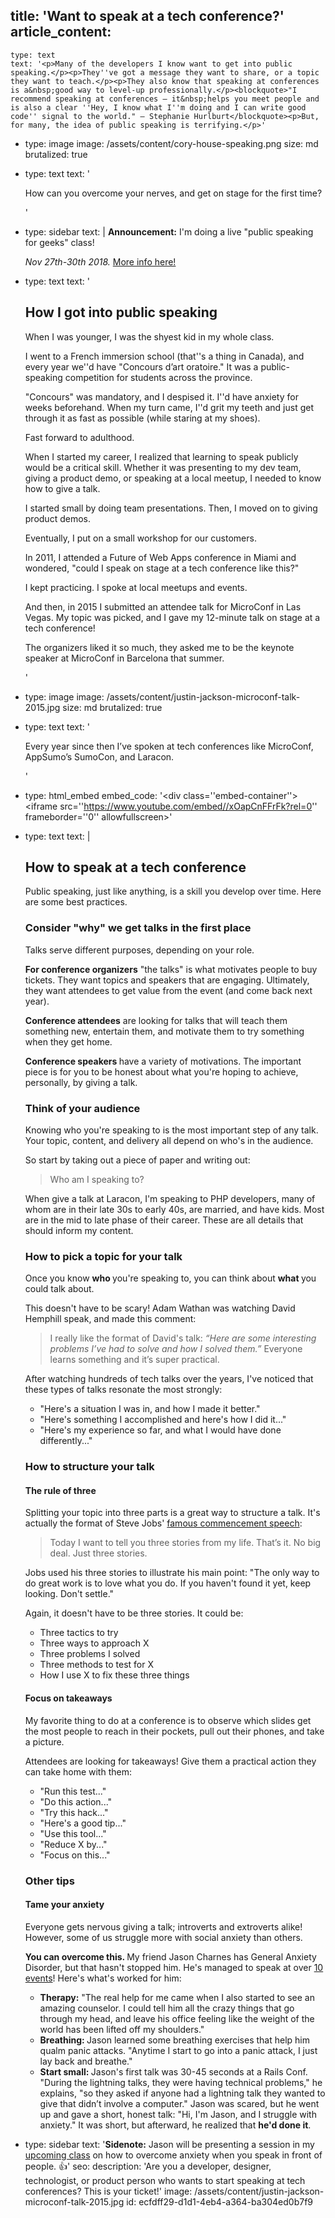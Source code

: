 title: 'Want to speak at a tech conference?'
article_content:
  -
    type: text
    text: '<p>Many of the developers I know want to get into public speaking.</p><p>They''ve got a message they want to share, or a topic they want to teach.</p><p>They also know that speaking at conferences is a&nbsp;good way to level-up professionally.</p><blockquote>"I recommend speaking at conferences – it&nbsp;helps you meet people and is also a clear ''Hey, I know what I''m doing and I can write good code'' signal to the world." – Stephanie Hurlburt</blockquote><p>But, for many, the idea of public speaking is terrifying.</p>'
  -
    type: image
    image: /assets/content/cory-house-speaking.png
    size: md
    brutalized: true
  -
    type: text
    text: '<p>How can you overcome your nerves, and get on stage for the first time?</p>'
  -
    type: sidebar
    text: |
      **Announcement:** I'm doing a live "public speaking for geeks" class!
      
      <em>Nov 27th-30th 2018.</em> [More info here!](https://justinjackson.podia.com/speak)
  -
    type: text
    text: '<h2>How I got into public speaking</h2><p>When I was younger, I was the shyest kid in my whole class.</p><p>I went to a French immersion school (that''s a thing in Canada), and every year we''d have "Concours d’art oratoire." It was a public-speaking competition for students across the province.&nbsp;</p><p>"Concours" was mandatory, and I despised it. I''d have anxiety for weeks beforehand. When my turn came, I''d grit my teeth and just get through it as fast as possible (while staring at my shoes).</p><p>Fast forward to adulthood.</p><p>When I started my career, I realized that learning to speak publicly would be a critical skill. Whether it was presenting to my dev team, giving a product demo, or speaking at a local meetup, I needed to know how to give a talk.</p><p>I started small by doing team presentations. Then, I moved on to giving product demos.</p><p>Eventually, I put on a small workshop for our customers.</p><p>In 2011, I attended a Future of Web Apps conference in Miami and wondered, "could I speak on stage at a tech conference like this?"</p><p>I kept practicing. I spoke at local meetups and events.</p><p>And then, in 2015 I submitted an attendee talk for MicroConf in Las Vegas. My topic was picked, and I gave my 12-minute talk on stage at a tech conference!</p><p>The organizers liked it so much, they asked me to be the keynote speaker at MicroConf in Barcelona that summer.</p>'
  -
    type: image
    image: /assets/content/justin-jackson-microconf-talk-2015.jpg
    size: md
    brutalized: true
  -
    type: text
    text: '<p>Every year since then I’ve spoken at tech conferences like MicroConf, AppSumo’s SumoCon, and Laracon.</p>'
  -
    type: html_embed
    embed_code: '<style>.embed-container { position: relative; padding-bottom: 56.25%; height: 0; overflow: hidden; max-width: 100%; } .embed-container iframe, .embed-container object, .embed-container embed { position: absolute; top: 0; left: 0; width: 100%; height: 100%; }</style><div class=''embed-container''><iframe src=''https://www.youtube.com/embed//xOapCnFFrFk?rel=0'' frameborder=''0'' allowfullscreen></iframe></div>'
  -
    type: text
    text: |
      <h2>How to speak at a tech conference</h2>
      
      <p>Public speaking, just like anything, is a skill you develop over time. Here are some best practices.</p>
      
      <h3>Consider "why" we get talks in the first place</h3>
      
      <p>Talks serve different purposes, depending on your role.</p>
      
      <p><b>For conference organizers</b>&nbsp;"the talks" is what motivates people to buy tickets. They want topics&nbsp;and speakers that are engaging. Ultimately, they want attendees to get value from the event (and come back next year).</p>
      
      <p><b>Conference attendees</b>&nbsp;are looking for talks that will teach them something new, entertain them, and motivate them to try&nbsp;something when they get home.</p>
      
      <p><b>Conference speakers </b>have a variety of motivations. The important piece is for you to be honest about what you're hoping to achieve, personally, by giving a talk.</p>
      
      <h3>Think of your audience</h3>
      
      <p>Knowing who you're speaking to is the most important step of any talk. Your topic, content,&nbsp;and delivery all depend on who's in the audience.</p>
      
      <p>So start by taking out a piece of paper and writing out:</p>
      
      <blockquote>Who am I speaking to?</blockquote>
      
      <p>When give a talk at Laracon, I'm speaking to PHP developers, many of whom are in their late 30s to early 40s, are married, and have kids. Most are in the mid to late phase of their career. These are all&nbsp;details that should inform&nbsp;my content.</p>
      
      <h3>How to pick a topic for your talk</h3>
      
      <p>Once you know <b>who </b>you're speaking to, you can think about <b>what </b>you could talk about.</p>
      
      <p>This doesn't have to be scary! Adam Wathan was watching David Hemphill speak, and made this comment:</p>
      
      <blockquote>I really like the format of David's talk:&nbsp;<em>“Here are some interesting problems I’ve had to solve and how I solved them.”</em> Everyone learns something and it’s super practical.<br></blockquote>
      
      <p>After watching hundreds of tech talks over the years, I've noticed that these types of talks resonate the most strongly:</p>
      
      <ul><li>"Here's a situation I was in, and how I made it better."<br></li><li>"Here's something I accomplished and here's how I did it..."<br></li><li>"Here's my experience so far, and what I would have done differently..."<br></li></ul>
      
      <h3>How to structure your talk</h3>
      
      <h4>The rule of three</h4>
      
      <p>Splitting your topic into three parts is a great way to structure a talk. It's actually the format of Steve Jobs' <a href="https://www.youtube.com/watch?v=D1R-jKKp3NA">famous commencement speech</a>:</p>
      
      <blockquote>Today I want to tell you three stories from my life. That’s it. No big deal. Just three stories.</blockquote>
      
      <p>Jobs used his three stories to illustrate his main point: "The only way to do great work is to love what you do. If you haven't found it yet, keep looking. Don't settle."</p>
      
      <p>Again, it doesn't have to be three stories. It could be:</p>
      
      <ul><li>Three tactics to try<br></li><li>Three ways to approach X<br></li><li>Three problems I solved<br></li><li>Three methods to test for X</li><li>How I use X to&nbsp;fix these three things</li></ul>
      
      <h4>Focus on takeaways</h4>
      
      <p>My favorite thing to do at a conference is to observe which slides get the most people to reach in their pockets, pull out their phones, and take a picture.</p>
      
      <p>Attendees are looking for takeaways! Give them a practical action they can take home with them:</p>
      
      <ul><li>"Run this test..."</li><li>"Do this action..."</li><li>"Try this hack..."</li><li>"Here's a good tip..."</li><li>"Use this tool..."</li><li>"Reduce X by..."</li><li>"Focus on this..."</li></ul>
      
      <h3>Other tips</h3>
      
      <h4>Tame your anxiety</h4>
      
      <p>Everyone gets nervous giving a talk; introverts and extroverts alike! However, some of us struggle more with social anxiety than others.</p>
      
      <p><b>You can overcome this. </b>My friend Jason Charnes&nbsp;has General Anxiety Disorder, but that hasn't stopped him. He's managed to speak at over <a href="https://jasoncharnes.com/public-speaking">10 events</a>! Here's what's worked for him:</p>
      
      <ul><li><b>Therapy:</b> "The real help for me came when I also started to see an amazing counselor.&nbsp;I could tell him all the crazy things that go through my head, and leave his office feeling like the weight of the world has been lifted off my shoulders."<br></li><li><b>Breathing: </b>Jason learned some breathing exercises that help him qualm panic attacks. "Anytime I start to go into a panic attack, I just lay back and breathe."</li><li><b>Start small: </b>Jason's first talk was 30-45 seconds at a Rails Conf. "During the lightning talks, they were having technical problems," he explains, "so&nbsp;they asked if anyone had a lightning talk they wanted to give that didn’t involve a computer." Jason was scared, but he went up and gave a short, honest talk: "Hi, I'm Jason, and I struggle with anxiety." It was short, but afterward, he realized that <b>he'd done it</b>.</li></ul>
  -
    type: sidebar
    text: '**Sidenote:** Jason will be presenting a session in my [upcoming class](https://justinjackson.podia.com/speak) on how to overcome anxiety when you speak in front of people. 👍'
seo:
  description: 'Are you a developer, designer, technologist, or product person who wants to start speaking at tech conferences? This is your ticket!'
  image: /assets/content/justin-jackson-microconf-talk-2015.jpg
id: ecfdff29-d1d1-4eb4-a364-ba304ed0b7f9
